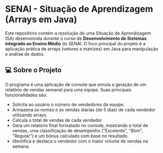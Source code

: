 # SENAI - Situação de Aprendizagem (Arrays em Java)

Este repositório contém a resolução de uma Situação de Aprendizagem (SA) desenvolvida durante o curso de **Desenvolvimento de Sistemas integrado ao Ensino Médio** do SENAI. O foco principal do projeto é a aplicação prática de arrays (vetores e matrizes) em Java para manipulação e análise de dados.

## 💻 Sobre o Projeto

O programa é uma aplicação de console que simula a geração de um relatório de vendas semanal para uma equipe. Suas principais funcionalidades são:

* Solicita ao usuário o número de vendedores da equipe.
* Armazena os nomes e as vendas diárias (de 5 dias) de cada vendedor utilizando arrays.
* Calcula o total de vendas de cada vendedor.
* Gera um relatório final formatado no console, mostrando o total de vendas, uma classificação de desempenho ("Excelente", "Bom", "Regular") e um bônus calculado com base no resultado.
* Identifica e destaca o vendedor com o maior volume de vendas na semana.
